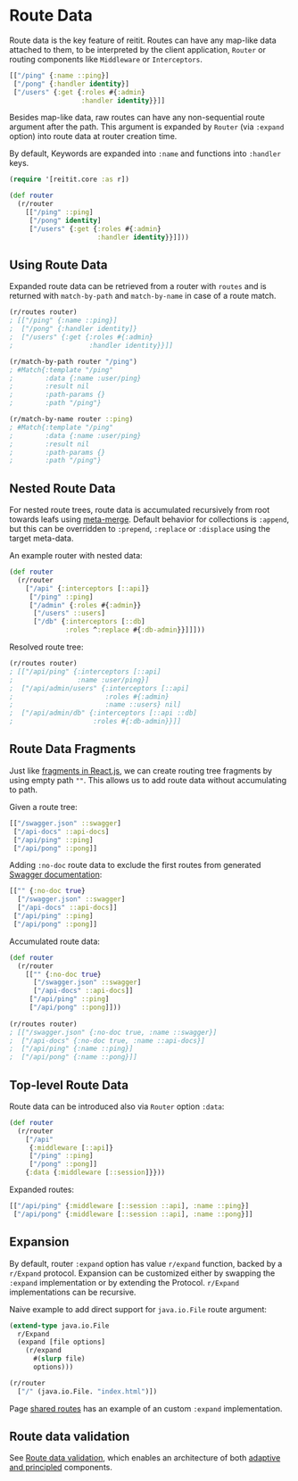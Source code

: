 # Route Data

Route data is the key feature of reitit. Routes can have any map-like data attached to them, to be interpreted by the client application, `Router` or routing components like `Middleware` or `Interceptors`.

```clj
[["/ping" {:name ::ping}]
 ["/pong" {:handler identity}]
 ["/users" {:get {:roles #{:admin}
                  :handler identity}}]]
```

Besides map-like data, raw routes can have any non-sequential route argument after the path. This argument is expanded by `Router` (via `:expand` option) into route data at router creation time. 

By default, Keywords are expanded into `:name` and functions into `:handler` keys.

```clj
(require '[reitit.core :as r])

(def router
  (r/router
    [["/ping" ::ping]
     ["/pong" identity]
     ["/users" {:get {:roles #{:admin}
                      :handler identity}}]]))
```

## Using Route Data

Expanded route data can be retrieved from a router with `routes` and is returned with `match-by-path` and `match-by-name` in case of a route match.

```clj
(r/routes router)
; [["/ping" {:name ::ping}]
;  ["/pong" {:handler identity]}
;  ["/users" {:get {:roles #{:admin}
;                   :handler identity}}]]
```

```clj
(r/match-by-path router "/ping")
; #Match{:template "/ping"
;        :data {:name :user/ping}
;        :result nil
;        :path-params {}
;        :path "/ping"}
```

```clj
(r/match-by-name router ::ping)
; #Match{:template "/ping"
;        :data {:name :user/ping}
;        :result nil
;        :path-params {}
;        :path "/ping"}
```

## Nested Route Data

For nested route trees, route data is accumulated recursively from root towards leafs using [meta-merge](https://github.com/weavejester/meta-merge). Default behavior for collections is `:append`, but this can be overridden to `:prepend`, `:replace` or `:displace` using the target meta-data.

An example router with nested data:

```clj
(def router
  (r/router
    ["/api" {:interceptors [::api]}
     ["/ping" ::ping]
     ["/admin" {:roles #{:admin}}
      ["/users" ::users]
      ["/db" {:interceptors [::db]
              :roles ^:replace #{:db-admin}}]]]))
```

Resolved route tree:

```clj
(r/routes router)
; [["/api/ping" {:interceptors [::api]
;                :name :user/ping}]
;  ["/api/admin/users" {:interceptors [::api]
;                       :roles #{:admin}
;                       :name ::users} nil]
;  ["/api/admin/db" {:interceptors [::api ::db]
;                    :roles #{:db-admin}}]]
```

## Route Data Fragments

Just like [fragments in React.js](https://reactjs.org/docs/fragments.html), we can create routing tree fragments by using empty path `""`. This allows us to add route data without accumulating to path.

Given a route tree:

```clj
[["/swagger.json" ::swagger]
 ["/api-docs" ::api-docs]
 ["/api/ping" ::ping]
 ["/api/pong" ::pong]]
```

Adding `:no-doc` route data to exclude the first routes from generated [Swagger documentation](../ring/swagger.md):

```clj
[["" {:no-doc true}
  ["/swagger.json" ::swagger]
  ["/api-docs" ::api-docs]]
 ["/api/ping" ::ping]
 ["/api/pong" ::pong]]
```

Accumulated route data:

```clj
(def router
  (r/router
    [["" {:no-doc true}
      ["/swagger.json" ::swagger]
      ["/api-docs" ::api-docs]]
     ["/api/ping" ::ping]
     ["/api/pong" ::pong]]))
     
(r/routes router)
; [["/swagger.json" {:no-doc true, :name ::swagger}]
;  ["/api-docs" {:no-doc true, :name ::api-docs}]
;  ["/api/ping" {:name ::ping}]
;  ["/api/pong" {:name ::pong}]]
```

## Top-level Route Data

Route data can be introduced also via `Router` option `:data`:

```clj
(def router
  (r/router
    ["/api"
     {:middleware [::api]}
     ["/ping" ::ping]
     ["/pong" ::pong]]
    {:data {:middleware [::session]}}))
```

Expanded routes:

```clj
[["/api/ping" {:middleware [::session ::api], :name ::ping}]
 ["/api/pong" {:middleware [::session ::api], :name ::pong}]]
```


## Expansion

By default, router `:expand` option has value `r/expand` function, backed by a `r/Expand` protocol. Expansion can be customized either by swapping the `:expand` implementation or by extending the Protocol. `r/Expand` implementations can be recursive.

Naive example to add direct support for `java.io.File` route argument:

```clj
(extend-type java.io.File
  r/Expand
  (expand [file options]
    (r/expand
      #(slurp file)
      options)))

(r/router
  ["/" (java.io.File. "index.html")])
```

Page [shared routes](../advanced/shared_routes.md#using-custom-expander) has an example of an custom `:expand` implementation.

## Route data validation

See [Route data validation](route_data_validation.md), which enables an architecture of both [adaptive and principled](https://youtu.be/x9pxbnFC4aQ?t=1907) components.

